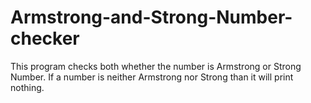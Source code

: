 # Armstrong-and-Strong-Number-checker
This program checks both whether the number is Armstrong or Strong Number. If a number is neither Armstrong nor Strong than it will print nothing. 
